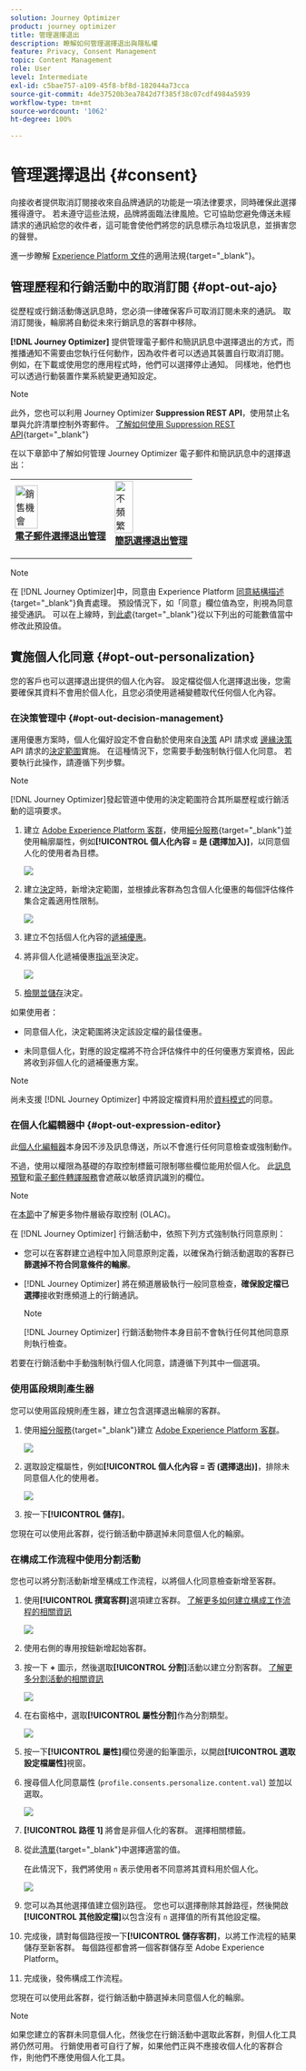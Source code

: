 ```yaml
---
solution: Journey Optimizer
product: journey optimizer
title: 管理選擇退出
description: 瞭解如何管理選擇退出與隱私權
feature: Privacy, Consent Management
topic: Content Management
role: User
level: Intermediate
exl-id: c5bae757-a109-45f8-bf8d-182044a73cca
source-git-commit: 4de37520b3ea7842d7f385f38c07cdf4984a5939
workflow-type: tm+mt
source-wordcount: '1062'
ht-degree: 100%

---
```


# 管理選擇退出 {#consent}

向接收者提供取消訂閱接收來自品牌通訊的功能是一項法律要求，同時確保此選擇獲得遵守。 若未遵守這些法規，品牌將面臨法律風險。它可協助您避免傳送未經請求的通訊給您的收件者，這可能會使他們將您的訊息標示為垃圾訊息，並損害您的聲譽。

進一步瞭解 [Experience Platform 文件](https://experienceleague.adobe.com/docs/experience-platform/privacy/regulations/overview.html?lang=zh-Hant#regulations)的適用法規{target="_blank"}。

## 管理歷程和行銷活動中的取消訂閱 {#opt-out-ajo}

從歷程或行銷活動傳送訊息時，您必須一律確保客戶可取消訂閱未來的通訊。 取消訂閱後，輪廓將自動從未來行銷訊息的客群中移除。

**[!DNL Journey Optimizer]** 提供管理電子郵件和簡訊訊息中選擇退出的方式，而推播通知不需要由您執行任何動作，因為收件者可以透過其裝置自行取消訂閱。 例如，在下載或使用您的應用程式時，他們可以選擇停止通知。 同樣地，他們也可以透過行動裝置作業系統變更通知設定。

>[!NOTE]
>
>此外，您也可以利用 Journey Optimizer **Suppression REST API**，使用禁止名單與允許清單控制外寄郵件。 [了解如何使用 Suppression REST API](https://developer.adobe.com/journey-optimizer-apis/references/suppression/){target="_blank"}


在以下章節中了解如何管理 Journey Optimizer 電子郵件和簡訊訊息中的選擇退出：

<table style="table-layout:fixed"><tr style="border: 0;">
<td>
<a href="../email/email-opt-out.md">
<img alt="銷售機會" src="../assets/do-not-localize/privacy-email-optout.jpeg" width="50%">
</a>
<div><a href="../email/email-opt-out.md"><strong>電子郵件選擇退出管理</strong>
</div>
<p>
</td>
<td>
<a href="../sms/sms-opt-out.md">
<img alt="不頻繁" src="../assets/do-not-localize/privacy-sms-opt-out.jpeg" width="50%">
</a>
<div>
<a href="../sms/sms-opt-out.md"><strong>簡訊選擇退出管理</strong></a>
</div>
<p></td>
</tr></table>

>[!NOTE]
>
>在 [!DNL Journey Optimizer]中，同意由 Experience Platform [同意結構描述](https://experienceleague.adobe.com/docs/experience-platform/xdm/field-groups/profile/consents.html?lang=zh-Hant){target="_blank"}負責處理。 預設情況下，如「同意」欄位值為空，則視為同意接受通訊。 可以在上線時，到[此處](https://experienceleague.adobe.com/docs/experience-platform/xdm/data-types/consents.html?lang=zh-Hant#choice-values){target="_blank"}從以下列出的可能數值當中修改此預設值。

## 實施個人化同意 {#opt-out-personalization}

您的客戶也可以選擇退出提供的個人化內容。 設定檔從個人化選擇退出後，您需要確保其資料不會用於個人化，且您必須使用遞補變體取代任何個人化內容。

### 在決策管理中 {#opt-out-decision-management}

運用優惠方案時，個人化偏好設定不會自動於使用來自[決策](../offers/api-reference/offer-delivery-api/decisioning-api.md) API 請求或 [邊緣決策](../offers/api-reference/offer-delivery-api/edge-decisioning-api.md) API 請求的[決定範圍](../offers/offer-activities/create-offer-activities.md#add-decision-scopes)實施。 在這種情況下，您需要手動強制執行個人化同意。 若要執行此操作，請遵循下列步驟。

>[!NOTE]
>
>[!DNL Journey Optimizer]發起管道中使用的決定範圍符合其所屬歷程或行銷活動的這項要求。

1. 建立 [Adobe Experience Platform 客群](../audience/access-audiences.md)，使用[細分服務](https://experienceleague.adobe.com/docs/experience-platform/segmentation/ui/overview.html?lang=zh-Hant){target="_blank"}並使用輪廓屬性，例如&#x200B;**[!UICONTROL 個人化內容 = 是 (選擇加入)]**，以同意個人化的使用者為目標。

   ![](assets/perso-consent-od-audience.png)

1. 建立[決定](../offers/offer-activities/create-offer-activities.md)時，新增決定範圍，並根據此客群為包含個人化優惠的每個評估條件集合定義適用性限制。

   ![](assets/perso-consent-od-audience-decision.png)

1. 建立不包括個人化內容的[遞補優惠](../offers/offer-library/creating-fallback-offers.md)。

1. 將非個人化遞補優惠[指派](../offers/offer-activities/create-offer-activities.md#add-fallback)至決定。

   ![](assets/perso-consent-od-audience-fallback.png)

1. [檢閱並儲存](../offers/offer-activities/create-offer-activities.md#review)決定。

如果使用者：

* 同意個人化，決定範圍將決定該設定檔的最佳優惠。

* 未同意個人化，對應的設定檔將不符合評估條件中的任何優惠方案資格，因此將收到非個人化的遞補優惠方案。

>[!NOTE]
>
>尚未支援 [!DNL Journey Optimizer] 中將設定檔資料用於[資料模式](../offers/ranking/ai-models.md)的同意。

### 在個人化編輯器中 {#opt-out-expression-editor}

此[個人化編輯器](../personalization/personalization-build-expressions.md)本身因不涉及訊息傳送，所以不會進行任何同意檢查或強制動作。

不過，使用以權限為基礎的存取控制標籤可限制哪些欄位能用於個人化。 此[訊息預覽](../content-management/preview.md)和[電子郵件轉譯服務](../content-management/rendering.md)會遮蔽以敏感資訊識別的欄位。

>[!NOTE]
>
>在[本節](../administration/object-based-access.md)中了解更多物件層級存取控制 (OLAC)。

在 [!DNL Journey Optimizer] 行銷活動中，依照下列方式強制執行同意原則：

* 您可以在客群建立過程中加入同意原則定義，以確保為行銷活動選取的客群已&#x200B;**篩選掉不符合同意條件的輪廓**。 

* [!DNL Journey Optimizer] 將在頻道層級執行一般同意檢查，**確保設定檔已選擇**&#x200B;接收對應頻道上的行銷通訊。

  >[!NOTE]
  >
  >[!DNL Journey Optimizer] 行銷活動物件本身目前不會執行任何其他同意原則執行檢查。

若要在行銷活動中手動強制執行個人化同意，請遵循下列其中一個選項。

### 使用區段規則產生器

您可以使用區段規則產生器，建立包含選擇退出輪廓的客群。

1. 使用[細分服務](https://experienceleague.adobe.com/docs/experience-platform/segmentation/ui/overview.html?lang=zh-Hant){target="_blank"}建立 [Adobe Experience Platform 客群](../audience/access-audiences.md)。

   ![](assets/perso-consent-audience-build-rule.png)

1. 選取設定檔屬性，例如&#x200B;**[!UICONTROL 個人化內容 = 否 (選擇退出)]**，排除未同意個人化的使用者。

   ![](assets/perso-consent-audience-no.png)

1. 按一下&#x200B;**[!UICONTROL 儲存]**。

您現在可以使用此客群，從行銷活動中篩選掉未同意個人化的輪廓。

### 在構成工作流程中使用分割活動

您也可以將分割活動新增至構成工作流程，以將個人化同意檢查新增至客群。

1. 使用&#x200B;**[!UICONTROL 撰寫客群]**&#x200B;選項建立客群。 [了解更多如何建立構成工作流程的相關資訊](../audience/create-compositions.md)

   ![](assets/perso-consent-audience-compose.png)

1. 使用右側的專用按鈕新增起始客群。

1. 按一下 **+** 圖示，然後選取&#x200B;**[!UICONTROL 分割]**&#x200B;活動以建立分割客群。 [了解更多分割活動的相關資訊](../audience/composition-canvas.md#split)

   ![](assets/perso-consent-audience-split.png)

1. 在右窗格中，選取&#x200B;**[!UICONTROL 屬性分割]**&#x200B;作為分割類型。

   ![](assets/perso-consent-audience-attribute-split.png)

1. 按一下&#x200B;**[!UICONTROL 屬性]**&#x200B;欄位旁邊的鉛筆圖示，以開啟&#x200B;**[!UICONTROL 選取設定檔屬性]**&#x200B;視窗。

1. 搜尋個人化同意屬性 (`profile.consents.personalize.content.val`) 並加以選取。

   ![](assets/perso-consent-audience-consent-attribute.png)

1. **[!UICONTROL 路徑 1]** 將會是非個人化的客群。 選擇相關標籤。

1. 從此[清單](https://experienceleague.adobe.com/docs/experience-platform/xdm/data-types/consents.html?lang=zh-Hant#choice-values){target="_blank"}中選擇適當的值。

   在此情況下，我們將使用 `n` 表示使用者不同意將其資料用於個人化。

   ![](assets/perso-consent-audience-path-1-n.png)

1. 您可以為其他選擇值建立個別路徑。 您也可以選擇刪除其餘路徑，然後開啟&#x200B;**[!UICONTROL 其他設定檔]**&#x200B;以包含沒有 `n` 選擇值的所有其他設定檔。

1. 完成後，請對每個路徑按一下&#x200B;**[!UICONTROL 儲存客群]**，以將工作流程的結果儲存至新客群。 每個路徑都會將一個客群儲存至 Adobe Experience Platform。

1. 完成後，發佈構成工作流程。

您現在可以使用此客群，從行銷活動中篩選掉未同意個人化的輪廓。

>[!NOTE]
>
>如果您建立的客群未同意個人化，然後您在行銷活動中選取此客群，則個人化工具將仍然可用。 行銷使用者可自行了解，如果他們正與不應接收個人化的客群合作，則他們不應使用個人化工具。
